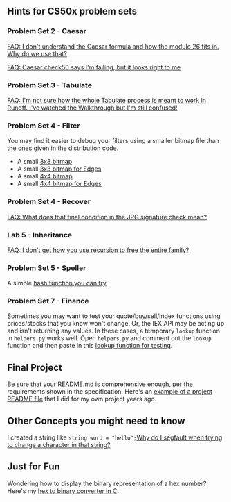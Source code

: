## Hints for CS50x problem sets

### Problem Set 2 - Caesar

[FAQ: I don't understand the Caesar formula and how the modulo 26 fits in.  Why do we use that?](caesar-formula.md)

[FAQ: Caesar check50 says I'm failing, but it looks right to me](caesar-check50.md)



### Problem Set 3 - Tabulate

[FAQ: I'm not sure how the whole Tabulate process is meant to work in Runoff. I've watched the Walkthrough but I'm still confused!](tabulate.md)


### Problem Set 4 - Filter

You may find it easier to debug your filters using a smaller bitmap file than the ones given in the distribution code.

* A small [3x3 bitmap](3x3.bmp) 
* A small [3x3 bitmap for Edges](3e.bmp)
* A small [4x4 bitmap](4x4.bmp)
* A small [4x4 bitmap for Edges](4e.bmp)

### Problem Set 4 - Recover

[FAQ: What does that final condition in the JPG signature check mean?](bitwise.md)

### Lab 5 - Inheritance

[FAQ: I don't get how you use recursion to free the entire family?](freefamily.md)

### Problem Set 5 - Speller

A simple [hash function you can try](hash.c)

### Problem Set 7 - Finance

Sometimes you may want to test your quote/buy/sell/index functions using prices/stocks that you know won't change.  Or, the IEX API may be acting up and isn't returning any values.  In these cases, a temporary `lookup` function in `helpers.py` works well.  Open `helpers.py` and comment out the `lookup` function and then paste in this [lookup function for testing](lookup_finance.md).


## Final Project

Be sure that your README.md is comprehensive enough, per the requirements shown in the specification.  Here's an [example of a project README file](finalproject_sampleREADME.md) that I did for my own project years ago. 

## Other Concepts you might need to know

I created a string like `string word = "hello";`[Why do I segfault when trying to change a character in that string?](stringliteral.md)

## Just for Fun ##

Wondering how to display the binary representation of a hex number?  Here's my [hex to binary converter in C](hexbin.c).
